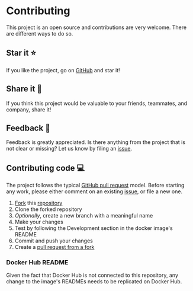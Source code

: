 # Contributing

This project is an open source and contributions are very welcome. There are different ways to do so.

## Star it :star:

If you like the project, go on [GitHub][linkProjectRepo] and star it!

## Share it :mega:

If you think this project would be valuable to your friends, teammates, and company, share it!

## Feedback :thought_balloon:

Feedback is greatly appreciated. Is there anything from the project that is not clear or missing? Let us know by filing an [issue][linkProjectIssue].

## Contributing code :computer:

The project follows the typical [GitHub pull request][linkGitHubPR] model. Before starting any work, please either comment on an existing [issue][linkProjectIssue], or file a new one.

1. [Fork][linkGitHubFork] this [repository][linkProjectRepo]
1. Clone the forked repository
1. _Optionally_, create a new branch with a meaningful name
1. Make your changes
1. Test by following the Development section in the docker image's README
1. Commit and push your changes
1. Create a [pull request from a fork][linkGitHubPRFork]

### Docker Hub README

Given the fact that Docker Hub is not connected to this repository, any change to the image's READMEs needs to be replicated on Docker Hub.


[linkProjectRepo]: https://github.com/flemay/docker-images
[linkProjectIssue]: https://github.com/flemay/docker-images/issues
[linkGitHubFork]: https://help.github.com/en/github/getting-started-with-github/fork-a-repo
[linkGitHubPR]: https://help.github.com/en/github/collaborating-with-issues-and-pull-requests/about-pull-requests
[linkGitHubPRFork]: https://help.github.com/en/github/collaborating-with-issues-and-pull-requests/creating-a-pull-request-from-a-fork
